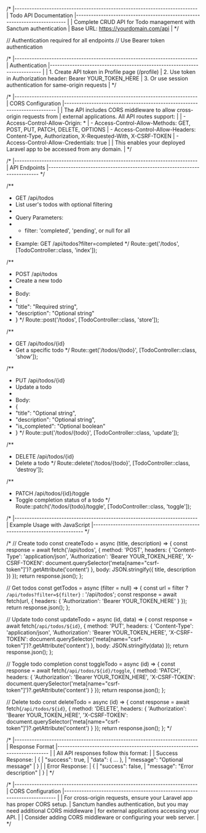 /*
|--------------------------------------------------------------------------
| Todo API Documentation
|--------------------------------------------------------------------------
|
| Complete CRUD API for Todo management with Sanctum authentication
| Base URL: https://yourdomain.com/api
|
*/

// Authentication required for all endpoints
// Use Bearer token authentication

/*
|--------------------------------------------------------------------------
| Authentication
|--------------------------------------------------------------------------
|
| 1. Create API token in Profile page (/profile)
| 2. Use token in Authorization header: Bearer YOUR_TOKEN_HERE
| 3. Or use session authentication for same-origin requests
|
*/

/*
|--------------------------------------------------------------------------
| CORS Configuration
|--------------------------------------------------------------------------
|
| The API includes CORS middleware to allow cross-origin requests from
| external applications. All API routes support:
|
| - Access-Control-Allow-Origin: *
| - Access-Control-Allow-Methods: GET, POST, PUT, PATCH, DELETE, OPTIONS
| - Access-Control-Allow-Headers: Content-Type, Authorization, X-Requested-With, X-CSRF-TOKEN
| - Access-Control-Allow-Credentials: true
|
| This enables your deployed Laravel app to be accessed from any domain.
|
*/

/*
|--------------------------------------------------------------------------
| API Endpoints
|--------------------------------------------------------------------------
*/

/**
 * GET /api/todos
 * List user's todos with optional filtering
 *
 * Query Parameters:
 * - filter: 'completed', 'pending', or null for all
 *
 * Example: GET /api/todos?filter=completed
 */
Route::get('/todos', [TodoController::class, 'index']);

/**
 * POST /api/todos
 * Create a new todo
 *
 * Body:
 * {
 *   "title": "Required string",
 *   "description": "Optional string"
 * }
 */
Route::post('/todos', [TodoController::class, 'store']);

/**
 * GET /api/todos/{id}
 * Get a specific todo
 */
Route::get('/todos/{todo}', [TodoController::class, 'show']);

/**
 * PUT /api/todos/{id}
 * Update a todo
 *
 * Body:
 * {
 *   "title": "Optional string",
 *   "description": "Optional string",
 *   "is_completed": "Optional boolean"
 * }
 */
Route::put('/todos/{todo}', [TodoController::class, 'update']);

/**
 * DELETE /api/todos/{id}
 * Delete a todo
 */
Route::delete('/todos/{todo}', [TodoController::class, 'destroy']);

/**
 * PATCH /api/todos/{id}/toggle
 * Toggle completion status of a todo
 */
Route::patch('/todos/{todo}/toggle', [TodoController::class, 'toggle']);

/*
|--------------------------------------------------------------------------
| Example Usage with JavaScript
|--------------------------------------------------------------------------
*/

/*
// Create todo
const createTodo = async (title, description) => {
  const response = await fetch('/api/todos', {
    method: 'POST',
    headers: {
      'Content-Type': 'application/json',
      'Authorization': 'Bearer YOUR_TOKEN_HERE',
      'X-CSRF-TOKEN': document.querySelector('meta[name="csrf-token"]')?.getAttribute('content')
    },
    body: JSON.stringify({ title, description })
  });
  return response.json();
};

// Get todos
const getTodos = async (filter = null) => {
  const url = filter ? `/api/todos?filter=${filter}` : '/api/todos';
  const response = await fetch(url, {
    headers: {
      'Authorization': 'Bearer YOUR_TOKEN_HERE'
    }
  });
  return response.json();
};

// Update todo
const updateTodo = async (id, data) => {
  const response = await fetch(`/api/todos/${id}`, {
    method: 'PUT',
    headers: {
      'Content-Type': 'application/json',
      'Authorization': 'Bearer YOUR_TOKEN_HERE',
      'X-CSRF-TOKEN': document.querySelector('meta[name="csrf-token"]')?.getAttribute('content')
    },
    body: JSON.stringify(data)
  });
  return response.json();
};

// Toggle todo completion
const toggleTodo = async (id) => {
  const response = await fetch(`/api/todos/${id}/toggle`, {
    method: 'PATCH',
    headers: {
      'Authorization': 'Bearer YOUR_TOKEN_HERE',
      'X-CSRF-TOKEN': document.querySelector('meta[name="csrf-token"]')?.getAttribute('content')
    }
  });
  return response.json();
};

// Delete todo
const deleteTodo = async (id) => {
  const response = await fetch(`/api/todos/${id}`, {
    method: 'DELETE',
    headers: {
      'Authorization': 'Bearer YOUR_TOKEN_HERE',
      'X-CSRF-TOKEN': document.querySelector('meta[name="csrf-token"]')?.getAttribute('content')
    }
  });
  return response.json();
};
*/

/*
|--------------------------------------------------------------------------
| Response Format
|--------------------------------------------------------------------------
|
| All API responses follow this format:
|
| Success Response:
| {
|   "success": true,
|   "data": { ... },
|   "message": "Optional message"
| }
|
| Error Response:
| {
|   "success": false,
|   "message": "Error description"
| }
|
*/

/*
|--------------------------------------------------------------------------
| CORS Configuration
|--------------------------------------------------------------------------
|
| For cross-origin requests, ensure your Laravel app has proper CORS setup.
| Sanctum handles authentication, but you may need additional CORS middleware
| for external applications accessing your API.
|
| Consider adding CORS middleware or configuring your web server.
|
*/
